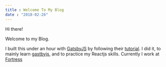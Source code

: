```yaml
---
title : Welcome To My Blog
date : "2018-02-26"
---
```


Hi there!

Welcome to my Blog.

I built this under an hour with <a href="https://www.gatsbyjs.org">GatsbyJS</a> by following their <a href="https://www.gatsbyjs.org/tutorial/part-one/">tutorial</a>. I did it, to mainly learn <a href="https://www.gatsbyjs.org">gastbyjs</a>, and to practice my Reactjs skills. 
Currently I work at <a href="http://fortress.no">Fortress</a>
